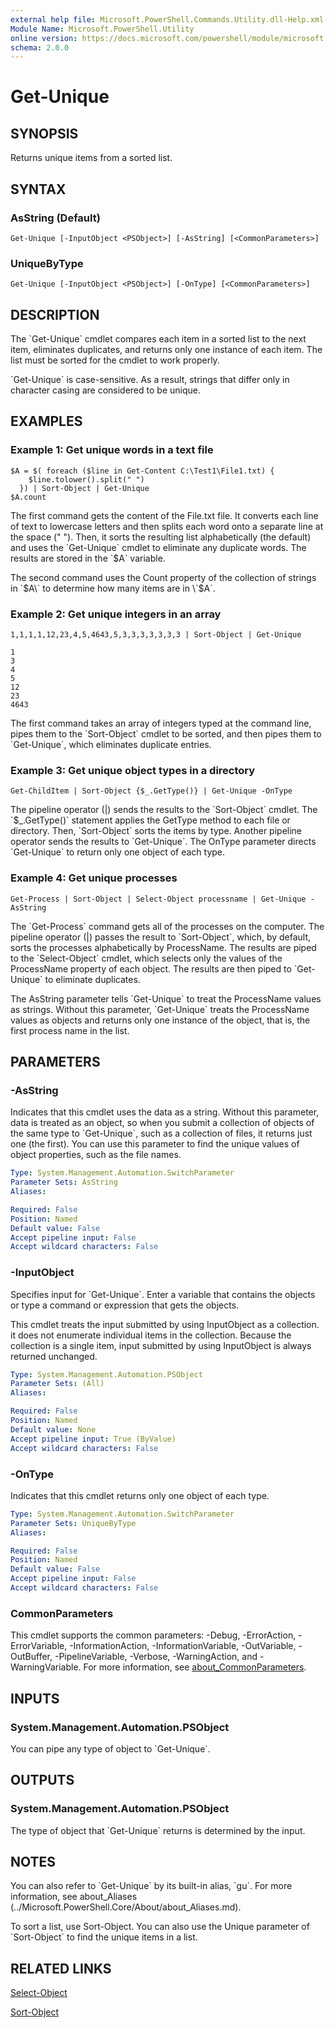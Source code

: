 ```yaml
---
external help file: Microsoft.PowerShell.Commands.Utility.dll-Help.xml
Module Name: Microsoft.PowerShell.Utility
online version: https://docs.microsoft.com/powershell/module/microsoft.powershell.utility/get-unique?view=powershell-7.1&WT.mc_id=ps-gethelp
schema: 2.0.0
---
```


# Get-Unique

## SYNOPSIS
Returns unique items from a sorted list.

## SYNTAX

### AsString (Default)
```
Get-Unique [-InputObject <PSObject>] [-AsString] [<CommonParameters>]
```

### UniqueByType
```
Get-Unique [-InputObject <PSObject>] [-OnType] [<CommonParameters>]
```

## DESCRIPTION
The \`Get-Unique\` cmdlet compares each item in a sorted list to the next item, eliminates duplicates, and returns only one instance of each item.
The list must be sorted for the cmdlet to work properly.

\`Get-Unique\` is case-sensitive.
As a result, strings that differ only in character casing are considered to be unique.

## EXAMPLES

### Example 1: Get unique words in a text file
```
$A = $( foreach ($line in Get-Content C:\Test1\File1.txt) {
    $line.tolower().split(" ")
  }) | Sort-Object | Get-Unique
$A.count
```

The first command gets the content of the File.txt file.
It converts each line of text to lowercase letters and then splits each word onto a separate line at the space (" ").
Then, it sorts the resulting list alphabetically (the default) and uses the \`Get-Unique\` cmdlet to eliminate any duplicate words.
The results are stored in the \`$A\` variable.

The second command uses the Count property of the collection of strings in \`$A\` to determine how many items are in \`$A\`.

### Example 2: Get unique integers in an array
```
1,1,1,1,12,23,4,5,4643,5,3,3,3,3,3,3,3 | Sort-Object | Get-Unique

1
3
4
5
12
23
4643
```

The first command takes an array of integers typed at the command line, pipes them to the \`Sort-Object\` cmdlet to be sorted, and then pipes them to \`Get-Unique\`, which eliminates duplicate entries.

### Example 3: Get unique object types in a directory
```
Get-ChildItem | Sort-Object {$_.GetType()} | Get-Unique -OnType
```

The pipeline operator (|) sends the results to the \`Sort-Object\` cmdlet.
The \`$_.GetType()\` statement applies the GetType method to each file or directory.
Then, \`Sort-Object\` sorts the items by type.
Another pipeline operator sends the results to \`Get-Unique\`.
The OnType parameter directs \`Get-Unique\` to return only one object of each type.

### Example 4: Get unique processes
```
Get-Process | Sort-Object | Select-Object processname | Get-Unique -AsString
```

The \`Get-Process\` command gets all of the processes on the computer.
The pipeline operator (|) passes the result to \`Sort-Object\`, which, by default, sorts the processes alphabetically by ProcessName.
The results are piped to the \`Select-Object\` cmdlet, which selects only the values of the ProcessName property of each object.
The results are then piped to \`Get-Unique\` to eliminate duplicates.

The AsString parameter tells \`Get-Unique\` to treat the ProcessName values as strings.
Without this parameter, \`Get-Unique\` treats the ProcessName values as objects and returns only one instance of the object, that is, the first process name in the list.

## PARAMETERS

### -AsString
Indicates that this cmdlet uses the data as a string.
Without this parameter, data is treated as an object, so when you submit a collection of objects of the same type to \`Get-Unique\`, such as a collection of files, it returns just one (the first).
You can use this parameter to find the unique values of object properties, such as the file names.

```yaml
Type: System.Management.Automation.SwitchParameter
Parameter Sets: AsString
Aliases:

Required: False
Position: Named
Default value: False
Accept pipeline input: False
Accept wildcard characters: False
```

### -InputObject
Specifies input for \`Get-Unique\`.
Enter a variable that contains the objects or type a command or expression that gets the objects.

This cmdlet treats the input submitted by using InputObject as a collection.
it does not enumerate individual items in the collection.
Because the collection is a single item, input submitted by using InputObject is always returned unchanged.

```yaml
Type: System.Management.Automation.PSObject
Parameter Sets: (All)
Aliases:

Required: False
Position: Named
Default value: None
Accept pipeline input: True (ByValue)
Accept wildcard characters: False
```

### -OnType
Indicates that this cmdlet returns only one object of each type.

```yaml
Type: System.Management.Automation.SwitchParameter
Parameter Sets: UniqueByType
Aliases:

Required: False
Position: Named
Default value: False
Accept pipeline input: False
Accept wildcard characters: False
```

### CommonParameters
This cmdlet supports the common parameters: -Debug, -ErrorAction, -ErrorVariable, -InformationAction, -InformationVariable, -OutVariable, -OutBuffer, -PipelineVariable, -Verbose, -WarningAction, and -WarningVariable. For more information, see [about_CommonParameters](http://go.microsoft.com/fwlink/?LinkID=113216).

## INPUTS

### System.Management.Automation.PSObject
You can pipe any type of object to \`Get-Unique\`.

## OUTPUTS

### System.Management.Automation.PSObject
The type of object that \`Get-Unique\` returns is determined by the input.

## NOTES
You can also refer to \`Get-Unique\` by its built-in alias, \`gu\`.
For more information, see about_Aliases (../Microsoft.PowerShell.Core/About/about_Aliases.md).

To sort a list, use Sort-Object.
You can also use the Unique parameter of \`Sort-Object\` to find the unique items in a list.

## RELATED LINKS

[Select-Object]()

[Sort-Object]()

